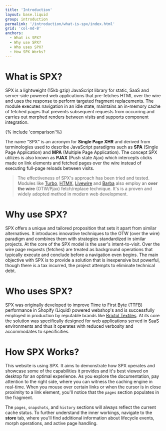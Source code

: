 ```yaml
---
title: 'Introduction'
layout: base.liquid
group: introduction
permalink: '/introduction/what-is-spx/index.html'
grid: 'col-md-8'
anchors:
  - What is SPX?
  - Why use SPX?
  - Who uses SPX?
  - How SPX Works?
---
```


# What is SPX?

SPX is a lightweight (15kb gzip) JavaScript library for static, SaaS and server-side powered web applications that pre-fetches HTML over the wire and uses the response to perform targeted fragment replacements. The module executes navigation in an idle state, maintains an in-memory cache of fetched pages that prevents subsequent requests from occurring and carries out morphed renders between visits and supports component integration.

{% include 'comparison'%}

The name "SPX" is an acronym for **Single Page XHR** and derived from terminologies used to describe JavaScript paradigms such as **SPA** (Single Page Application) and **MPA** (Multiple Page Application). The concept SPX utilizes is also known as **PJAX** (Push state Ajax) which intercepts clicks made on link elements and fetched pages over the wire instead of executing full-page reloads between visits.

> The effectiveness of SPX's approach has been tried and tested. Modules like [Turbo](https://turbo.hotwired.dev/), [HTMX](https://htmx.org/), [Livewire](https://github.com/livewire/livewire) and [Barba](https://barba.js.org/) also employ an **over the wire** (OTW/Pjax) fetch/replace technique. It's is a proven and widely adopted method in modern web development.

# Why use SPX?

SPX offers a unique and tailored proposition that sets it apart from similar alternatives. It introduces innovative techniques to the OTW (over the wire) paradigm and combines them with strategies standardized in similar projects. At the core of the SPX model is the user's intent-to-visit. Over the wire page requests (fetches) are treated as background operations that typically execute and conclude before a navigation even begins. The main objective with SPX is to provide a solution that is inexpensive but powerful, though there is a tax incurred, the project attempts to eliminate technical debt.

# Who uses SPX?

SPX was originally developed to improve Time to First Byte (TTFB) performance in Shopify (Liquid) powered webshop's and is successfully employed in production by reputable brands like [Brixtol Textiles](https://brixtoltextiles.com). At its core the solution was specifically designed for web applications served in SaaS environments and thus it operates with reduced verbosity and accommodates to specificities.

# How SPX Works?

This website is using SPX. It aims to demonstrate how SPX operates and showcase some of the capabilities it provides and it's best viewed on desktop for an optimal experience. As you explore the documentation, pay attention to the right side, where you can witness the caching engine in real-time. When you mouse over certain links or when the cursor is in close proximity to a link element, you'll notice that the `pages` section populates in the fragment.

The `pages`, `snapshots`, and `history` sections will always reflect the current cache status. To further understand the inner workings, navigate to the **store** tab, where you'll find additional information about lifecycle events, morph operations, and active page handling.
